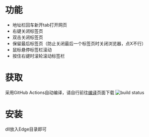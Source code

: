 # 功能
- 地址栏回车新开tab打开网页
- 右键关闭标签页
- 双击关闭标签页
- 保留最后标签页（防止关闭最后一个标签页时关闭浏览器，点X不行）
- 鼠标悬停标签栏滚动
- 按住右键时滚轮滚动标签栏
# 获取
采用GitHub Actions自动编译，请自行前往[编译](https://github.com/shuax/edge_plus/actions)页面下载
![build status](https://github.com/shuax/edge_plus/actions/workflows/build.yml/badge.svg)
# 安装
dll放入Edge目录即可

